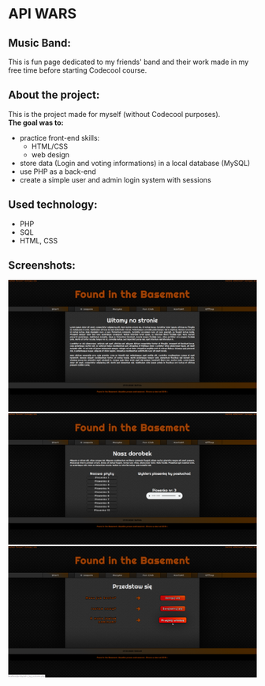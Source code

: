 # API WARS

## Music Band:
This is fun page dedicated to my friends' band and their work made in my free time before starting Codecool course.

## About the project:
This is the project made for myself (without Codecool purposes).<br/>
**The goal was to:**
* practice front-end skills:
  * HTML/CSS
  * web design
* store data (Login and voting informations) in a local database (MySQL)
* use PHP as a back-end
* create a simple user and admin login system with sessions


## Used technology:
* PHP 
* SQL
* HTML, CSS

## Screenshots:


![alt text](https://github.com/KacperMitkowski/Music-band/blob/master/screenshots/1.png)
![alt text](https://github.com/KacperMitkowski/Music-band/blob/master/screenshots/2.png)
![alt text](https://github.com/KacperMitkowski/Music-band/blob/master/screenshots/3.png)
